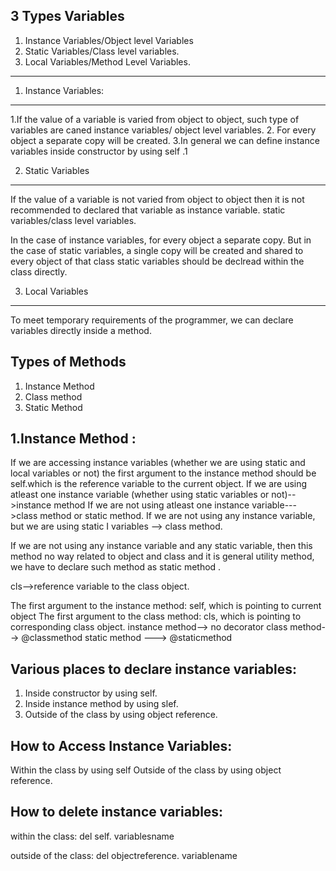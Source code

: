 3 Types Variables
------------------------------------------------------------------------
1. Instance Variables/Object level Variables
2. Static Variables/Class level variables.
3. Local Variables/Method Level Variables.


------------------------------------------------------------------------
1. Instance Variables:
------------------------------------------------------------------------
1.If the value of a variable is varied from object to object, such type of variables
are caned instance variables/ object level variables.
2. For every object a separate copy will be created.
3.In general we can define instance variables inside constructor by using self .1 


2. Static Variables
------------------------------------------------------------------------
If the value of a variable is not varied from object to object then it is not
recommended to declared that variable as instance variable. static variables/class
level variables.

In the case of instance variables, for every object a separate copy.
But in the case of static variables, a single copy will be created and shared to every object of that class
static variables should be declread within the class directly.

3. Local Variables
------------------------------------------------------------------------
To meet temporary requirements of the programmer, we can declare variables directly
inside a method.


Types of Methods
-----------------------------
1. Instance Method
2. Class method
3. Static Method


1.Instance Method :
-------------------------------------------------------------------
If we are accessing instance variables
(whether we are using static and local variables or not)
the first argument to the instance method should be self.which is the reference variable to the current object.
If we are using atleast one instance variable (whether using static variables or
not)-->instance method
If we are not using atleast one instance variable--->class method or static method.
If we are not using any instance variable, but we are using static I
variables --> class method.

If we are not using any instance variable and any static variable, then this method
no way related to object and class and it is general utility method, we have to
declare such method as static method .


cls-->reference variable to the class object.


The first argument to the instance method: self, which is pointing to current object
The first argument to the class method: cls, which is pointing to corresponding
class object.
instance method--> no decorator
class method--> @classmethod
static method ---> @staticmethod


Various places to declare instance variables:
-------------------------------------------------------------------
1. Inside constructor by using self.
2. Inside instance method by using slef.
3. Outside of the class by using object reference.


How to Access Instance Variables:
-------------------------------------------------
Within the class by using self
Outside of the class by using object reference.

    


How to delete instance variables:
-------------------------------------------------
within the class:
    del self. variablesname

outside of the class:
    del objectreference. variablename
















































